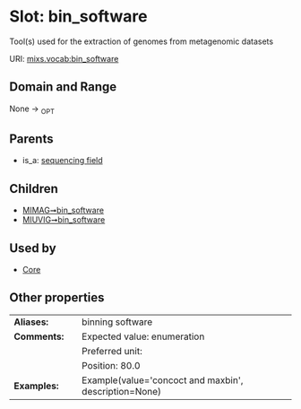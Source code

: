 
# Slot: bin_software


Tool(s) used for the extraction of genomes from metagenomic datasets

URI: [mixs.vocab:bin_software](https://w3id.org/mixs/vocab/bin_software)


## Domain and Range

None ->  <sub>OPT</sub> 

## Parents

 *  is_a: [sequencing field](sequencing_field.md)

## Children

 *  [MIMAG➞bin_software](MIMAG_bin_software.md)
 *  [MIUVIG➞bin_software](MIUVIG_bin_software.md)

## Used by

 * [Core](Core.md)

## Other properties

|  |  |  |
| --- | --- | --- |
| **Aliases:** | | binning software |
| **Comments:** | | Expected value: enumeration |
|  | | Preferred unit:  |
|  | | Position: 80.0 |
| **Examples:** | | Example(value='concoct and maxbin', description=None) |

